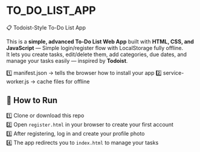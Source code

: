 # TO_DO_LIST_APP
📋 Todoist-Style To-Do List App

This is a **simple, advanced To-Do List Web App** built with **HTML, CSS, and JavaScript** — Simple login/register flow with LocalStorage fully offline.  
It lets you create tasks, edit/delete them, add categories, due dates, and manage your tasks easily — inspired by **Todoist**.

1️⃣ manifest.json → tells the browser how to install your app
2️⃣ service-worker.js → cache files for offline

## 🚀 How to Run

1️⃣ Clone or download this repo  
2️⃣ Open `register.html` in your browser to create your first account  
3️⃣ After registering, log in and create your profile photo  
4️⃣ The app redirects you to `index.html` to manage your tasks
